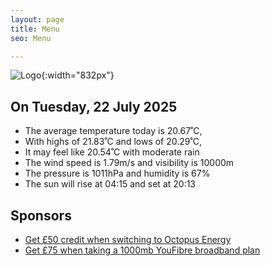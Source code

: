 ```yaml
---
layout: page
title: Menu
seo: Menu

---
```


![Logo](/images/logo.jpg){:width="832px"}

<!-- weather_marker starts -->
## On Tuesday, 22 July 2025

- The average temperature today is 20.67˚C,
- With highs of 21.83˚C and lows of 20.29˚C,
- It may feel like 20.54˚C with moderate rain
- The wind speed is 1.79m/s and visibility is 10000m
- The pressure is 1011hPa and humidity is 67%
- The sun will rise at 04:15 and set at 20:13

<!-- weather_marker ends -->

## Sponsors

- [Get £50 credit when switching to Octopus Energy](https://bit.ly/3oD1nnS)
- [Get £75 when taking a 1000mb YouFibre broadband plan](https://aklam.io/91zWhU?)
